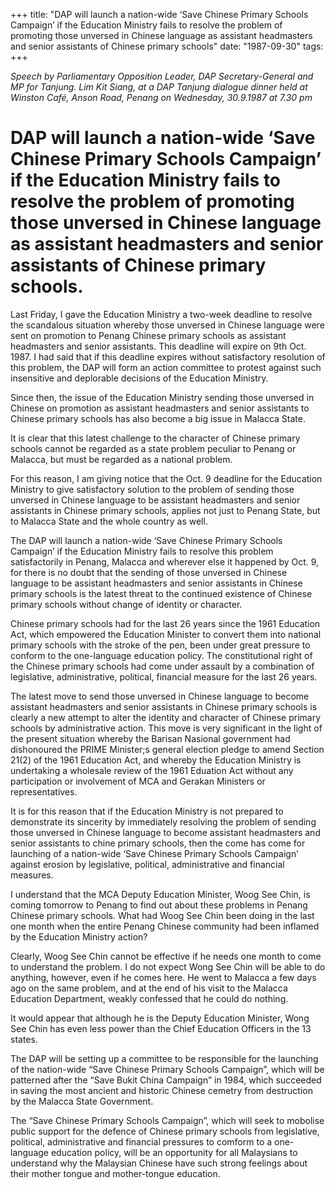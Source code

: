 +++ 
title: "DAP will launch a nation-wide ‘Save Chinese Primary Schools Campaign’ if the Education Ministry fails to resolve the problem of promoting those unversed in Chinese language as assistant headmasters and senior assistants of Chinese primary schools"
date: "1987-09-30"
tags:
+++

_Speech by Parliamentary Opposition Leader, DAP Secretary-General and MP for Tanjung. Lim Kit Siang, at a DAP Tanjung dialogue dinner held at Winston Café, Anson Road, Penang on Wednesday, 30.9.1987 at 7.30 pm_

# DAP will launch a nation-wide ‘Save Chinese Primary Schools Campaign’ if the Education Ministry fails to resolve the problem of promoting those unversed in Chinese language as assistant headmasters and senior assistants of Chinese primary schools.

Last Friday, I gave the Education Ministry a two-week deadline to resolve the scandalous situation whereby those unversed in Chinese language were sent on promotion to Penang Chinese primary schools as assistant headmasters and senior assistants. This deadline will expire on 9th Oct. 1987. I had said that if this deadline expires without satisfactory resolution of this problem, the DAP will form an action committee to protest against such insensitive and deplorable decisions of the Education Ministry.</u>

Since then, the issue of the Education Ministry sending those unversed in Chinese on promotion as assistant headmasters and senior assistants to Chinese primary schools has also become a big issue in Malacca State.

It is clear that this latest challenge to the character of Chinese primary schools cannot be regarded as a state problem peculiar to Penang or Malacca, but must be regarded as a national problem.

For this reason, I am giving notice that the Oct. 9 deadline for the Education Ministry to give satisfactory solution to the problem of sending those unversed in Chinese language to be assistant headmasters and senior assistants in Chinese primary schools, applies not just to Penang State, but to Malacca State and the whole country as well.

The DAP will launch a nation-wide ‘Save Chinese Primary Schools Campaign’ if the Education Ministry fails to resolve this problem satisfactorily in Penang, Malacca and wherever else it happened by Oct. 9, for there is no doubt that the sending of those unversed in Chinese language to be assistant headmasters and senior assistants in Chinese primary schools is the latest threat to the continued existence of Chinese primary schools without change of identity or character.

Chinese primary schools had for the last 26 years since the 1961 Education Act, which empowered the Education Minister to convert them into national primary schools with the stroke of the pen, been under great pressure to conform to the one-language education policy. The constitutional right of the Chinese primary schools had come under assault by a combination of legislative, administrative, political, financial measure for the last 26 years.

The latest move to send those unversed in Chinese language to become assistant headmasters and senior assistants in Chinese primary schools is clearly a new attempt to alter the identity and character of Chinese primary schools by administrative action. This move is very significant in the light of the present situation whereby the Barisan Nasional government had dishonoured the PRIME Minister;s general election pledge to amend Section 21(2) of the 1961 Education Act, and whereby the Education Ministry is undertaking a wholesale review of the 1961 Eduation Act without any participation or involvement of MCA and Gerakan Ministers or representatives.

It is for this reason that if the Education Ministry is not prepared to demonstrate its sincerity by immediately resolving the problem of sending those unversed in Chinese language to become assistant headmasters and senior assistants to chine primary schools, then the come has come for launching of a nation-wide ‘Save Chinese Primary Schools Campaign’ against erosion by legislative, political, administrative and financial measures.

I understand that the MCA Deputy Education Minister, Woog See Chin, is coming tomorrow to Penang to find out about these problems in Penang Chinese primary schools. What had Woog See Chin been doing in the last one month when the entire Penang Chinese community had been inflamed by the Education Ministry action?

Clearly, Woog See Chin cannot be effective if he needs one month to come to understand the problem. I do not expect Wong See Chin will be able to do anything, however, even if he comes here. He went to Malacca a few days ago on the same problem, and at the end of his visit to the Malacca Education Department, weakly confessed that he could do nothing.

It would appear that although he is the Deputy Education Minister, Wong See Chin has even less power than the Chief Education Officers in the 13 states.

The DAP will be setting up a committee to be responsible for the launching of the nation-wide “Save Chinese Primary Schools Campaign”, which will be patterned after the “Save Bukit China Campaign” in 1984, which succeeded in saving the most ancient and historic Chinese cemetry from destruction by the Malacca State Government.

The “Save Chinese Primary Schools Campaign”, which will seek to mobolise public support for the defence of Chinese primary schools from legislative, political, administrative and financial pressures to comform to a one-language education policy, will be an opportunity for all Malaysians to understand why the Malaysian Chinese have such strong feelings about their mother tongue and mother-tongue education.
 
